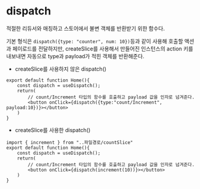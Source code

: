 # dispatch

적절한 리듀서와 매칭하고 스토어에서 불변 객체를 반환받기 위한 함수다.

기본 형식은 `dispatch({type: "counter", num: 10})`등과 같이 사용해 호출할 액션과 페이로드를 전달하지만, createSlice를 사용해서 만들어진 인스턴스의 action 키를 내보내면 자동으로 type과 payload가 적힌 객체를 반환해준다.

* createSlice를 사용하지 않은 dispatch()
```tsx
export default function Home(){
	const dispatch = useDispatch();
	return(
		// count/Increment 타입의 함수를 호출하고 payload 값을 인자로 넘겨준다.
		<button onClick={dispatch({type:"count/Increment", payload:10})}></button>
	)
}
```

* createSlice를 사용한 dispatch()
```tsx
import { increment } from "..파일경로/countSlice"
export default function Home(){
	const dispatch = useDispatch();
	return(
		// count/Increment 타입의 함수를 호출하고 payload 값을 인자로 넘겨준다.
		<button onClick={dispatch(increment(10))}></button>
	)
}
```